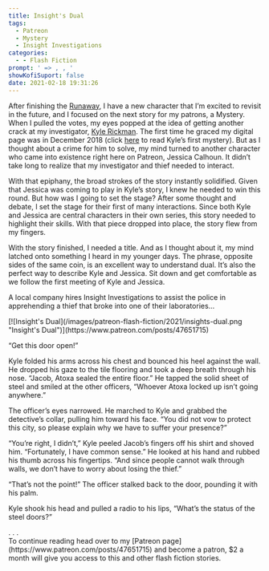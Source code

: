 ```yaml
---
title: Insight's Dual
tags:
  - Patreon
  - Mystery
  - Insight Investigations
categories:
  - - Flash Fiction
prompt: ' => , , '
showKofiSuport: false
date: 2021-02-18 19:31:26
---
```


After finishing the [Runaway](/archives/2021/02/10/202102-historical/), I have a new character that I’m excited to revisit in the future, and I focused on the next story for my patrons, a Mystery. When I pulled the votes, my eyes popped at the idea of getting another crack at my investigator, [Kyle Rickman](/tags/Insight-Investigations). The first time he graced my digital page was in December 2018 (click [here](/archives/2018/12/11/inception-insight-investigations) to read Kyle’s first mystery). But as I thought about a crime for him to solve, my mind turned to another character who came into existence right here on Patreon, Jessica Calhoun. It didn’t take long to realize that my investigator and thief needed to interact.<!-- more -->

With that epiphany, the broad strokes of the story instantly solidified. Given that Jessica was coming to play in Kyle’s story, I knew he needed to win this round. But how was I going to set the stage? After some thought and debate, I set the stage for their first of many interactions. Since both Kyle and Jessica are central characters in their own series, this story needed to highlight their skills. With that piece dropped into place, the story flew from my fingers.

With the story finished, I needed a title. And as I thought about it, my mind latched onto something I heard in my younger days. The phrase, opposite sides of the same coin, is an excellent way to understand dual. It’s also the perfect way to describe Kyle and Jessica. Sit down and get comfortable as we follow the first meeting of Kyle and Jessica.

A local company hires Insight Investigations to assist the police in apprehending a thief that broke into one of their laboratories…

<div class="center">[![Insight's Dual](/images/patreon-flash-fiction/2021/insights-dual.png "Insight's Dual")](https://www.patreon.com/posts/47651715)</div>

“Get this door open!”

Kyle folded his arms across his chest and bounced his heel against the wall. He dropped his gaze to the tile flooring and took a deep breath through his nose. “Jacob, Atoxa sealed the entire floor.” He tapped the solid sheet of steel and smiled at the other officers, “Whoever Atoxa locked up isn’t going anywhere.”

The officer’s eyes narrowed. He marched to Kyle and grabbed the detective’s collar, pulling him toward his face. “You did not vow to protect this city, so please explain why we have to suffer your presence?”

“You’re right, I didn’t,” Kyle peeled Jacob’s fingers off his shirt and shoved him. “Fortunately, I have common sense.” He looked at his hand and rubbed his thumb across his fingertips. “And since people cannot walk through walls, we don’t have to worry about losing the thief.”

“That’s not the point!” The officer stalked back to the door, pounding it with his palm.

Kyle shook his head and pulled a radio to his lips, “What’s the status of the steel doors?”

<div class="center story-ellipses">
.
.
.
</div><div>To continue reading head over to my [Patreon page](https://www.patreon.com/posts/47651715) and become a patron, $2 a month will give you access to this and other flash fiction stories.</div>